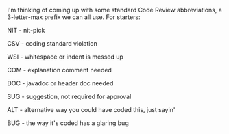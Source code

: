 I'm thinking of coming up with some standard Code Review abbreviations, a 3-letter-max prefix we can all use.   For starters:

NIT - nit-pick

CSV - coding standard violation

WSI - whitespace or indent is messed up

COM - explanation comment needed

DOC - javadoc or header doc needed

SUG - suggestion, not required for approval

ALT - alternative way you could have coded this, just sayin'

BUG - the way it's coded has a glaring bug
